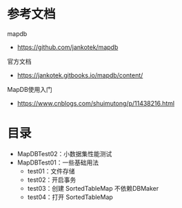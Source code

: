 # 参考文档
mapdb
- https://github.com/jankotek/mapdb

官方文档
- https://jankotek.gitbooks.io/mapdb/content/

MapDB使用入门
- https://www.cnblogs.com/shuimutong/p/11438216.html


# 目录
- MapDBTest02：小数据集性能测试
- MapDBTest01：一些基础用法
   - test01：文件存储
   - test02：开启事务
   - test03：创建 SortedTableMap 不依赖DBMaker
   - test04：打开 SortedTableMap
   
